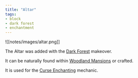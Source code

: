 ```yaml
---
title: "Altar"
tags:
- block
- dark forest
- enchantment
---
```


![[notes/images/altar.png]]

The Altar was added with the [Dark Forest](notes/makeover/dark_forest) makeover.

It can be naturally found within [Woodland Mansions](notes/structure/mansion) or crafted.

It is used for the [Curse Enchanting](notes/mechanic/curse_enchanting) mechanic.